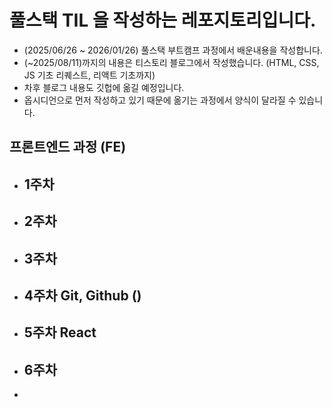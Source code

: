 # 풀스택 TIL 을 작성하는 레포지토리입니다.

- (2025/06/26 ~ 2026/01/26) 풀스택 부트캠프 과정에서 배운내용을 작성합니다.
- (~2025/08/11)까지의 내용은 티스토리 블로그에서 작성했습니다. (HTML, CSS, JS 기초 리퀘스트, 리액트 기초까지)
- 차후 블로그 내용도 깃헙에 옮길 예정입니다.
- 옵시디언으로 먼저 작성하고 있기 때문에 옮기는 과정에서 양식이 달라질 수 있습니다.

## 프론트엔드 과정 (FE)

  - 1주차
    - 
  - 2주차
    - 
  - 3주차
    - 
  - 4주차 Git, Github ()
    - 
  - 5주차 React 
    - 
  - 6주차 
    - 
  - 